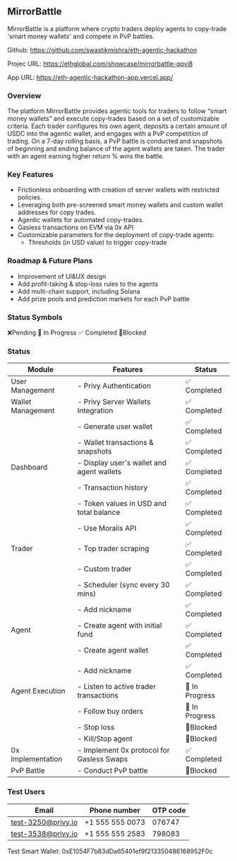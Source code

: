 ## MirrorBattle

MirrorBattle is a platform where crypto traders deploy agents to copy-trade 'smart money wallets' and compete in PvP battles.

Github: https://github.com/swastikmishra/eth-agentic-hackathon

Projec URL: https://ethglobal.com/showcase/mirrorbattle-qqvi8

App URL: https://eth-agentic-hackathon-app.vercel.app/

### Overview

The platform MirrorBattle provides agentic tools for traders to follow “smart money wallets” and execute copy-trades based on a set of customizable criteria. Each trader configures his own agent, deposits a certain amount of USDC into the agentic wallet, and engages with a PvP competition of trading. On a 7-day rolling basis, a PvP battle is conducted and snapshots of beginning and ending balance of the agent wallets are taken. The trader with an agent earning higher return % wins the battle.

### Key Features

-   Frictionless onboarding with creation of server wallets with restricted policies.
-   Leveraging both pre-screened smart money wallets and custom wallet addresses for copy trades.
-   Agentic wallets for automated copy-trades.
-   Gasless transactions on EVM via 0x API
-   Customizable parameters for the deployment of copy-trade agents:
    -   Thresholds (in USD value) to trigger copy-trade

### Roadmap & Future Plans

-   Improvement of UI&UX design
-   Add profit-taking & stop-loss rules to the agents
-   Add multi-chain support, including Solana
-   Add prize pools and prediction markets for each PvP battle

### Status Symbols

❌Pending
🔄 In Progress
✅ Completed
🚫Blocked

### Status

| Module            | Features                                  | Status         |
| ----------------- | ----------------------------------------- | -------------- |
| User Management   | - Privy Authentication                    | ✅ Completed   |
| Wallet Management | - Privy Server Wallets Integration        | ✅ Completed   |
|                   | - Generate user wallet                    | ✅ Completed   |
|                   | - Wallet transactions & snapshots         | ✅ Completed   |
| Dashboard         | - Display user's wallet and agent wallets | ✅ Completed   |
|                   | - Transaction history                     | ✅ Completed   |
|                   | - Token values in USD and total balance   | ✅ Completed   |
|                   | - Use Moralis API                         | ✅ Completed   |
| Trader            | - Top trader scraping                     | ✅ Completed   |
|                   | - Custom trader                           | ✅ Completed   |
|                   | - Scheduler (sync every 30 mins)          | ✅ Completed   |
|                   | - Add nickname                            | ✅ Completed   |
| Agent             | - Create agent with initial fund          | ✅ Completed   |
|                   | - Create agent wallet                     | ✅ Completed   |
|                   | - Add nickname                            | ✅ Completed   |
| Agent Execution   | - Listen to active trader transactions    | 🔄 In Progress |
|                   | - Follow buy orders                       | 🔄 In Progress |
|                   | - Stop loss                               | 🚫Blocked      |
|                   | - Kill/Stop agent                         | 🚫Blocked      |
| 0x Implementation | - Implement 0x protocol for Gasless Swaps | ✅ Completed   |
| PvP Battle        | - Conduct PvP battle                      | 🚫Blocked      |

### Test Users

| Email              | Phone number    | OTP code |
| ------------------ | --------------- | -------- |
| test-3250@privy.io | +1 555 555 0073 | 076747   |
| test-3538@privy.io | +1 555 555 2583 | 798083   |

Test Smart Wallet: 0xE1054F7b83dDa65401ef9f213350486168952F0c
